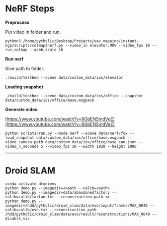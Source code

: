 # NeRF Steps

**Preprocess**

Put video in folder and run.

```
python3 /home/pytholic/Desktop/Projects/uav_mapping/instant-ngp/scripts/colmap2nerf.py --video_in elevator.MOV --video_fps 10 --run_colmap --aabb_scale 16
```

**Run nerf**

Give path to folder.

```
./build/testbed --scene data/custom_data/ios/elevator
```

**Loading snapshot**

```
./build/testbed --scene data/custom_data/ios/office --snapshot data/custom_data/ios/office/base.msgpack
```

**Generate video**

[https://www.youtube.com/watch?v=8GbENSmdVeE](https://www.youtube.com/watch?v=8GbENSmdVeE)

```
python scripts/run.py --mode nerf --scene data/nerf/fox --load_snapshot data/custom_data/ios/office/base.msgpack --video_camera_path data/custom_data/ios/office/base_cam.json --video_n_seconds 5 --video_fps 10 --width 1920 --height 1080
```

---

# Droid SLAM

```
conda activate drodienv
python demo.py --imagedir=<>path --calib=<path>
python demo.py --imagedir=data/abandonedfactory --calib=calib/tartan.txt --reconstruction_path <>
python demo.py --imagedir=/hdd/pytholic/droid_slam/data/evo/input/frames/MAX_0040 --calib=calib/evo.txt --reconstruction_path /hdd/pytholic/droid_slam/data/evo/result/reconstructions/MAX_0040 --disable_vis
```
